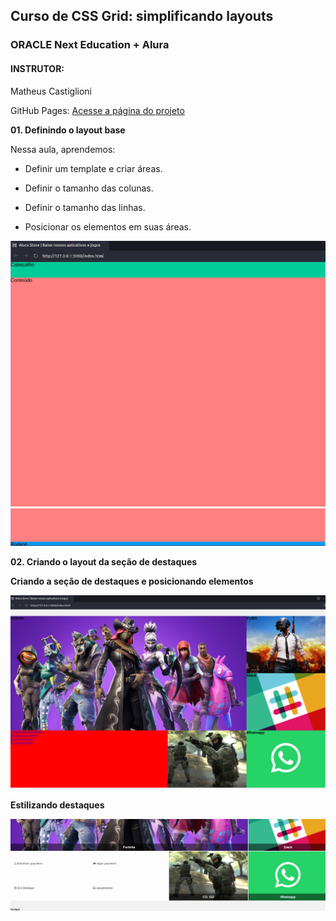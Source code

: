 ## Curso de CSS Grid: simplificando layouts

### ORACLE Next Education + Alura

#### INSTRUTOR: 
Matheus Castiglioni

GitHub Pages: 
[Acesse a página do projeto](https://tiagomerc.github.io/CSS-Grid-simplificando-layouts/)

**01. Definindo o layout base**

Nessa aula, aprendemos:

- Definir um template e criar áreas.

- Definir o tamanho das colunas.

- Definir o tamanho das linhas.

- Posicionar os elementos em suas áreas.

![01. Definindo o layout base](assets/img/prints/DefLayoutBase.png)
![01. Definindo o layout base](assets/img/prints/rodape_DefLayoutBase.png)

**02. Criando o layout da seção de destaques**

**Criando a seção de destaques e posicionando elementos**

![Criando a seção de destaques e posicionando elementos](assets/img/prints/Criando%20a%20se%C3%A7%C3%A3o%20de%20destaques%20e%20posicionando%20elementos.png)

**Estilizando destaques**

![Estilizando destaques](assets/img/prints/EstilizandoDestaques.png)


